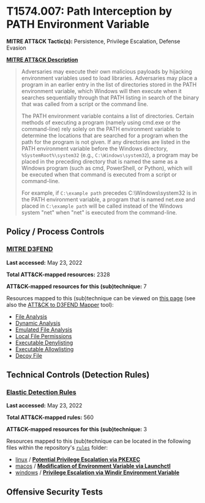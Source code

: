 # T1574.007: Path Interception by PATH Environment Variable
**MITRE ATT&CK Tactic(s):** Persistence, Privilege Escalation, Defense Evasion

**[MITRE ATT&CK Description](https://attack.mitre.org/techniques/T1574/007)**
<blockquote>Adversaries may execute their own malicious payloads by hijacking environment variables used to load libraries. Adversaries may place a program in an earlier entry in the list of directories stored in the PATH environment variable, which Windows will then execute when it searches sequentially through that PATH listing in search of the binary that was called from a script or the command line.

The PATH environment variable contains a list of directories. Certain methods of executing a program (namely using cmd.exe or the command-line) rely solely on the PATH environment variable to determine the locations that are searched for a program when the path for the program is not given. If any directories are listed in the PATH environment variable before the Windows directory, <code>%SystemRoot%\system32</code> (e.g., <code>C:\Windows\system32</code>), a program may be placed in the preceding directory that is named the same as a Windows program (such as cmd, PowerShell, or Python), which will be executed when that command is executed from a script or command-line.

For example, if <code>C:\example path</code> precedes </code>C:\Windows\system32</code> is in the PATH environment variable, a program that is named net.exe and placed in <code>C:\example path</code> will be called instead of the Windows system "net" when "net" is executed from the command-line.</blockquote>

## Policy / Process Controls
### [MITRE D3FEND](https://d3fend.mitre.org/)
**Last accessed:** May 23, 2022

**Total ATT&CK-mapped resources:** 2328

**ATT&CK-mapped resources for this (sub)technique:** 7

Resources mapped to this (sub)technique can be viewed on [this page](https://d3fend.mitre.org/) (see also the [ATT&CK to D3FEND Mapper](https://d3fend.mitre.org/tools/attack-mapper) tool):

* [File Analysis](https://d3fend.mitre.org/technique/d3f:FileAnalysis)
* [Dynamic Analysis](https://d3fend.mitre.org/technique/d3f:DynamicAnalysis)
* [Emulated File Analysis](https://d3fend.mitre.org/technique/d3f:EmulatedFileAnalysis)
* [Local File Permissions](https://d3fend.mitre.org/technique/d3f:LocalFilePermissions)
* [Executable Denylisting](https://d3fend.mitre.org/technique/d3f:ExecutableDenylisting)
* [Executable Allowlisting](https://d3fend.mitre.org/technique/d3f:ExecutableAllowlisting)
* [Decoy File](https://d3fend.mitre.org/technique/d3f:DecoyFile)

## Technical Controls (Detection Rules)
### [Elastic Detection Rules](https://github.com/elastic/detection-rules)
**Last accessed:** May 23, 2022

**Total ATT&CK-mapped rules:** 560

**ATT&CK-mapped resources for this (sub)technique:** 3

Resources mapped to this (sub)technique can be located in the following files within the repository's <code>[rules](https://github.com/elastic/detection-rules/tree/main/rules)</code> folder:

* [linux](https://github.com/elastic/detection-rules/tree/main/rules/linux/) / **[Potential Privilege Escalation via PKEXEC](https://github.com/elastic/detection-rules/blob/main/rules/linux/privilege_escalation_pkexec_envar_hijack.toml)**
* [macos](https://github.com/elastic/detection-rules/tree/main/rules/macos/) / **[Modification of Environment Variable via Launchctl](https://github.com/elastic/detection-rules/blob/main/rules/macos/defense_evasion_modify_environment_launchctl.toml)**
* [windows](https://github.com/elastic/detection-rules/tree/main/rules/windows/) / **[Privilege Escalation via Windir Environment Variable](https://github.com/elastic/detection-rules/blob/main/rules/windows/privilege_escalation_rogue_windir_environment_var.toml)**


## Offensive Security Tests
